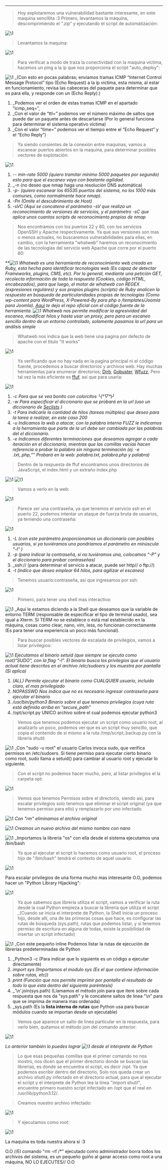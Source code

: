 
--------------
>Hoy explotaremos una vulnerabilidad bastante interesante, en este maquina sencillita :3
>Primero, levantamos la máquina, descomprimiendo el “.zip” y ejecutando el script de automatización:

![\1](Attachments/Pasted%20image%2020250506150925.png)

>Levantamos la maquina:

![\1](Attachments/Pasted%20image%2020250506151102.png)

>Para verificar a modo de traza la conectividad con la maquina victima, hacemos un ping a la ip que nos proporciona el script "auto_deploy":

![\1](Attachments/Pasted%20image%2020250506151253.png)
_(Con esto en pocas palabras; enviamos tramas ICMP “Internet Control Message Protocol” tipo (Echo Request) a la ip victima, esta misma, al estar en funcionamiento, revisa las cabeceras del paquete para determinar que es para ella, y responde con un (Echo Reply).)

1. _Podemos ver el orden de estas tramas ICMP en el apartado “icmp_seq=”,
2. _Con el valor de “ttl=” podemos ver el número máximo de saltos que puede dar un paquete antes de descartarse (Por lo general funciona para determinar el sistema operativo víctima)
3. _Con el valor “time=” podemos ver el tiempo entre el “Echo Request” y el “Echo Reply”)

>Ya siendo consientes de la conexión entre maquinas, vamos a escanear puertos abiertos en la maquina, para determinar posibles vectores de explotación:

![\1](Attachments/Pasted%20image%2020250506151631.png)
1. _-- min-rate 5000 (quiero tramitar mínimo 5000 paquetes por segundo) esto para que el escaneo vaya con bastante agilidad._
2. _-n (no deseo que nmap haga una resolución DNS automática)
3. _-p- (quiero escanear los 65535 puertos del sistema, no los 1000 más comunes, como normalmente hace nmap)._
4. _-Pn (Omite el descubrimiento de Host)_
5. _-sVC (Aquí se concatena el parámetro -sV que realiza un reconocimiento de versiones de servicios, y el parámetro -sC que aplica unos cuantos scripts de reconocimiento propios de nmap_

>Nos encontramos con los puertos 22 y 80, con los servicios OpenSSH y Apache respectivamente. Ya que sus versiones son mas o menos actuales, no buscaremos vulnerabilidades para ellas, en cambio, con la herramienta "whatweb" haremos un reconocimiento de las tecnologías del servicio web Apache que corre por el puerto 80:

**![\1](Attachments/Pasted%20image%2020250506152128.png)
_Whatweb es una herramienta de reconocimiento web creada en Ruby, esta hecha para identificar tecnologías web (Es capaz de detectar Frameworks, plugins, CMS, etc).
Por lo general, mediante una petición GET, recolecta información de toda la respuesta (Cookies, código HTML, encabezados), para que luego, el motor de whatweb con REGEX (expresiones regulares) y sus propios plugins (scripts) de Ruby analicen la respuesta en búsqueda de particularidades propias de tecnologías (Como wp-content para WordPress, X-Powered-By para php o /templates/Joomla para Joomla). [Aqui](https://github.com/urbanadventurer/WhatWeb) te dejo el repo oficial con el código fuente de la herramienta.
![\1](Attachments/Pasted%20image%2020250506154219.png)_
_Whatweb nos permite modificar la agresividad del escaneo, modificar hilos y hasta usar un proxy, pero para un escaneo sencillo dentro de un entorno controlado, solamente pasamos la url para un análisis simple_

>Whatweb nos indica que la web tiene una pagina por defecto de apache con el titulo "It works"

![\1](Attachments/Pasted%20image%2020250506160626.png)

>Ya verificando que no hay nada en la pagina principal ni el código fuente, procedemos a buscar directorios y archivos web.
>Hay muchas herramientas para enumerar directorios; [Dirb]([https://www.kali.org/tools/dirb/](https://www.kali.org/tools/dirb/) ), [Gobuster]([https://github.com/OJ/gobuster](https://github.com/OJ/gobuster) ), [Wfuzz]([https://www.kali.org/tools/wfuzz/](https://www.kali.org/tools/wfuzz/) ), Pero tal vez la más eficiente es [ffuf]([https://github.com/ffuf/ffuf](https://github.com/ffuf/ffuf) ), así que para usarla:

![\1](Attachments/Pasted%20image%2020250506160933.png)
1. _-c Para que se vea bonito con colorcitos_ ╰(*°▽°*)╯
2. _-w Para especificar el diccionario que se probará en la url (uso un diccionario de [Seclists](https://github.com/danielmiessler/SecLists) )_
3. _-t Para indicarle la cantidad de hilos (tareas múltiples) que deseo para la tarea a realizar, en este caso 200_
4. _-u Indicamos la web a atacar, con la palabra interna FUZZ le indicamos a la herramienta que parte de la url debe ser cambiada por las palabras del el diccionario._
5. _-e Indicamos diferentes terminaciones que deseamos agregar a cada iteración en el diccionario, mientras que las comillas vacías hacen referencia a probar la palabra sin ninguna terminación (ej: -e .txt,.php,”” Probará en la web: palabra.txt, palabra.php y palabra)_

>Dentro de la respuesta de ffuf encontramos unos directorios de JavaScript, el index.html y un extraño index.php

![\1](Attachments/Pasted%20image%2020250506162807.png)
![\1](Attachments/Pasted%20image%2020250506162819.png)

>Vamos a verlo en la web:

![\1](Attachments/Pasted%20image%2020250506163142.png)

>Parece ser una contraseña, ya que tenemos el servicio ssh en el puerto 22, podemos intentar un ataque de fuerza bruta de usuarios, ya teniendo una contraseña:

![\1](Attachments/Pasted%20image%2020250506163432.png)
1. _-L (con este parámetro proporcionamos un diccionario con posibles usuarios, si ya tuviéramos uno pondríamos el parámetro en minúscula "-l" )_
2. _-p (para indicar la contraseña, si no tuviéramos una, colocamos “-P” y el diccionario para probar contraseñas)_
3. _ssh:// (para determinar el servicio a atacar, puede ser http// o ftp://)
4. _-t (indico que deseo emplear 64 hilos, para agilizar el escaneo)_

> Tenemos usuario:contraseña, así que ingresamos por ssh:

![\1](Attachments/Pasted%20image%2020250506164225.png)

>Primero, para tener una shell mas interactiva:

![\1](Attachments/Pasted%20image%2020250506180300.png)
_Aquí le estamos diciendo a la Shell que deseamos que la variable de entorno TERM (responsable de especificar el tipo de terminal usado), sea igual a Xterm.
Sí TERM no se establece o está mal establecido en la máquina, cosas como clear, nano, vim, less, no funcionan correctamente (Es para tener una experiencia un poco más funcional).

>Para buscar posibles vectores de escalada de privilegios, vamos a listar privilegios:

![\1](Attachments/Pasted%20image%2020250506164423.png)
_Ejecutamos el binario setuid (que siempre se ejecuta como root)“SUDO”, con la flag “-l”. El binario busca los privilegios que el usuario actual tiene descritos en el archivo /etc/sudoers y los muestra por pantalla (Si aplica)_
1. _(ALL) Permite ejecutar el binario como CUALQUIER usuario, incluido claro, el mas privilegiado_
2. _NOPASSWD Nos indica que no es necesario ingresar contraseña para ejecutar el binario_
3. _/usr/bin/python3 Binario sobre el que tenemos privilegios (cuya ruta está definida arriba en “secure_path”_
4. /opt/script.py UNICO archivo sobre el cual podemos ejecutar python3

>Vemos que tenemos podemos ejecutar un script como usuario root, al analizarlo un poco, podemos ver que es un script muy sencillo, que copia el contenido de si mismo a la ruta /tmp/script_backup.py con la librería shutil:

![\1](Attachments/Pasted%20image%2020250506164951.png)
_Con "sudo -u root" el usuario Carlos invoca sudo, que verifica permisos en /etc/sudoers. Si tiene permiso para ejecutar cierto binario como root, sudo llama a setuid() para cambiar al usuario root y ejecutar lo siguiente.

>Con el script no podemos hacer mucho, pero, al listar privilegios el la carpeta opt:

![\1](Attachments/Pasted%20image%2020250506165536.png)

>Vemos que tenemos Permisos sobre el directorio, siendo asi, para escalar privilegios solo tenemos que eliminar el script original (ya que tenemos permiso para ello) y remplazarlo por uno infectado.

![\1](Attachments/Pasted%20image%2020250506170046.png)
_Con "rm" eliminamos el archivo original_

![\1](Attachments/Pasted%20image%2020250506170119.png)
_Creamos un nuevo archivo del mismo nombre con nano_

![\1](Attachments/Pasted%20image%2020250506170229.png)
_Importamos la librería "os" con ella desde el sistema ejecutamos una /bin/bash

>Ya que al ejecutar el script lo hacemos como usuario root, el proceso hijo de "/bin/bash" tendrá el contexto de aquel usuario:

![\1](Attachments/Pasted%20image%2020250506170658.png)

Para escalar privilegios de una forma mucho mas interesante O.O, podemos hacer un "Python Library Hijacking":

![\1](Attachments/Pasted%20image%2020250506172404.png)

>Ya que sabemos que librería utiliza el script, vamos a verificar la ruta desde la cual Python empieza a buscar la librería que utiliza el script _(Cuando se inicia el interprete de Python, la Shell inicia un proceso hijo, desde allí, una de las primeras cosas que hace, es configurar las rutas de búsqueda (sys.path), rutas que podemos listar, y si tenemos permiso de escritura en alguna de todas, existe la posibilidad de insertar un script infectado)

![\1](Attachments/Pasted%20image%2020250506173427.png)
_Con este pequeño inline Podemos listar la rutas de ejecución de librerías predeterminadas de Python
1. _Python3 -c (Para indicar que lo siguiente es un código a ejecutar directamente)
2. _import sys (Importamos el modulo sys (Es el que contiene información sobre rutas, etc))_
3. _print (Función que nos permite imprimir por pantalla el resultado de todo lo que esta dentro del siguiente paréntesis)_
4. _'\n'.join(sys.path) (Llamamos el método join para que itere sobre cada respuesta que nos da "sys.path" y le concatene saltos de linea "\n" para que se imprima de manera mas ordenada)
5. _sys.path (Es la **lista interna de rutas** que Python usa para buscar módulos cuando se importan desde un ejecutable)

>Vemos que aparece un salto de linea particular en la respuesta, para verlo bien, quitamos el método join del comando anterior:

![\1](Attachments/Pasted%20image%2020250506175240.png)

_Lo anterior también lo puedes lograr_
![\1](Attachments/Pasted%20image%2020250506181428.png)
_desde el interprete de Python_

>Lo que esas pequeñas comillas que el primer comando no nos mostro, nos dicen que el primer directorio donde se buscan las librerías, es donde se encuentra el script, es decir /opt.
>Ya que podemos escribir dentro del directorio, Solo nos queda crear un archivo shutil.py infectado en el directorio actual, para que al ejecutar el script y el interprete de Python lea la linea "import shutil", encuentre primero nuestro script infectado en /opt que el real en /usr/lib/python3.12/.

>Creamos nuestro archivo infectado:

![\1](Attachments/Pasted%20image%2020250506180042.png)

>Y ejecutamos como root:

![\1](Attachments/Pasted%20image%2020250506180115.png)

La maquina es toda nuestra ahora si :3

O.O   //El comando "rm -rf /*" ejecutado como administrador borra todos los archivos del sistema, es un pequeño guiño al ganar acceso como root a una máquina, NO LO EJECUTES//   O.O
